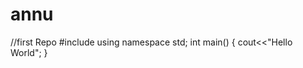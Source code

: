 # annu
//first Repo
#include<iostream>
using namespace std;
int main()
{
    cout<<"Hello World";
}
